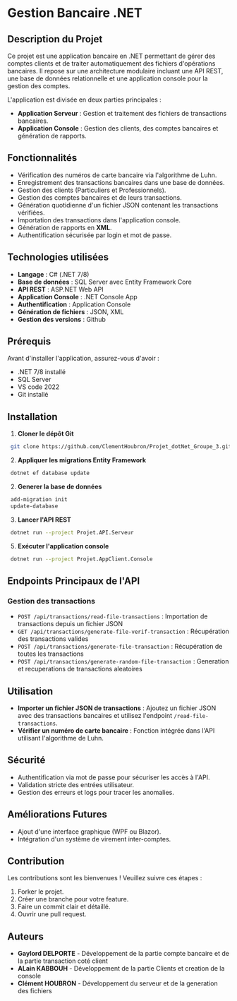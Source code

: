 # Gestion Bancaire .NET

## Description du Projet
Ce projet est une application bancaire en .NET permettant de gérer des comptes clients et de traiter automatiquement des fichiers d'opérations bancaires. Il repose sur une architecture modulaire incluant une API REST, une base de données relationnelle et une application console pour la gestion des comptes.

L'application est divisée en deux parties principales :
- **Application Serveur** : Gestion et traitement des fichiers de transactions bancaires.
- **Application Console** : Gestion des clients, des comptes bancaires et génération de rapports.

## Fonctionnalités
- Vérification des numéros de carte bancaire via l'algorithme de Luhn.
- Enregistrement des transactions bancaires dans une base de données.
- Gestion des clients (Particuliers et Professionnels).
- Gestion des comptes bancaires et de leurs transactions.
- Génération quotidienne d'un fichier JSON contenant les transactions vérifiées.
- Importation des transactions dans l'application console.
- Génération de rapports en **XML**.
- Authentification sécurisée par login et mot de passe.

## Technologies utilisées
- **Langage** : C# (.NET 7/8)
- **Base de données** : SQL Server avec Entity Framework Core
- **API REST** : ASP.NET Web API
- **Application Console** : .NET Console App
- **Authentification** : Application Console
- **Génération de fichiers** : JSON, XML
- **Gestion des versions** : Github

## Prérequis
Avant d'installer l'application, assurez-vous d'avoir :
- .NET 7/8 installé
- SQL Server
- VS code 2022
- Git installé

## Installation
1. **Cloner le dépôt Git**
```bash
 git clone https://github.com/ClementHoubron/Projet_dotNet_Groupe_3.git
```

2. **Appliquer les migrations Entity Framework**
```bash
 dotnet ef database update
```

2. **Generer la base de données**
```bash
 add-migration init
 update-database
```

3. **Lancer l'API REST**
```bash
 dotnet run --project Projet.API.Serveur
```

5. **Exécuter l'application console**
```bash
 dotnet run --project Projet.AppClient.Console
```

## Endpoints Principaux de l'API
### Gestion des transactions
- `POST /api/transactions/read-file-transactions` : Importation de transactions depuis un fichier JSON
- `GET /api/transactions/generate-file-verif-transaction` : Récupération des transactions valides
- `POST /api/transactions/generate-file-transaction` : Récupération de toutes les transactions
- `POST /api/transactions/generate-random-file-transaction` : Generation et recuperations de transactions aleatoires

## Utilisation
- **Importer un fichier JSON de transactions** : Ajoutez un fichier JSON avec des transactions bancaires et utilisez l'endpoint `/read-file-transactions`.
- **Vérifier un numéro de carte bancaire** : Fonction intégrée dans l'API utilisant l'algorithme de Luhn.

## Sécurité
- Authentification via mot de passe pour sécuriser les accès à l'API.
- Validation stricte des entrées utilisateur.
- Gestion des erreurs et logs pour tracer les anomalies.

## Améliorations Futures
- Ajout d'une interface graphique (WPF ou Blazor).
- Intégration d'un système de virement inter-comptes.

## Contribution
Les contributions sont les bienvenues ! Veuillez suivre ces étapes :
1. Forker le projet.
2. Créer une branche pour votre feature.
3. Faire un commit clair et détaillé.
4. Ouvrir une pull request.

## Auteurs
- **Gaylord DELPORTE** - Développement de la partie compte bancaire et de la partie transaction coté client
- **ALain KABBOUH** - Développement de la partie Clients et creation de la console
- **Clément HOUBRON** - Développement du serveur et de la generation des fichiers

